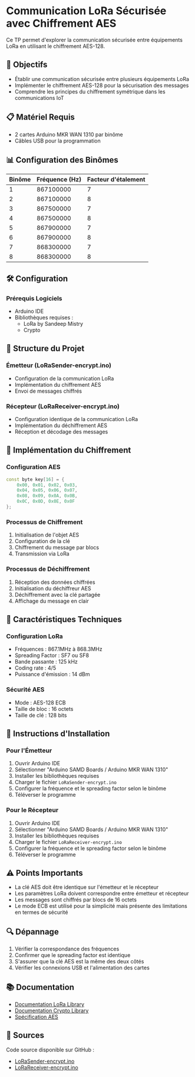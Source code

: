 # Communication LoRa Sécurisée avec Chiffrement AES

Ce TP permet d'explorer la communication sécurisée entre équipements LoRa en utilisant le chiffrement AES-128.

## 🎯 Objectifs
- Établir une communication sécurisée entre plusieurs équipements LoRa
- Implémenter le chiffrement AES-128 pour la sécurisation des messages
- Comprendre les principes du chiffrement symétrique dans les communications IoT

## 📋 Matériel Requis

- 2 cartes Arduino MKR WAN 1310 par binôme
- Câbles USB pour la programmation

## 📊 Configuration des Binômes

| Binôme | Fréquence (Hz) | Facteur d'étalement |
|--------|----------------|---------------------|
| 1      | 867100000      | 7                  |
| 2      | 867100000      | 8                  |
| 3      | 867500000      | 7                  |
| 4      | 867500000      | 8                  |
| 5      | 867900000      | 7                  |
| 6      | 867900000      | 8                  |
| 7      | 868300000      | 7                  |
| 8      | 868300000      | 8                  |

## 🛠️ Configuration

### Prérequis Logiciels
- Arduino IDE
- Bibliothèques requises :
  - LoRa by Sandeep Mistry
  - Crypto

## 📡 Structure du Projet

### Émetteur (LoRaSender-encrypt.ino)
- Configuration de la communication LoRa
- Implémentation du chiffrement AES
- Envoi de messages chiffrés

### Récepteur (LoRaReceiver-encrypt.ino)
- Configuration identique de la communication LoRa
- Implémentation du déchiffrement AES
- Réception et décodage des messages

## 🔐 Implémentation du Chiffrement

### Configuration AES
```cpp
const byte key[16] = { 
    0x00, 0x01, 0x02, 0x03, 
    0x04, 0x05, 0x06, 0x07,
    0x08, 0x09, 0x0A, 0x0B, 
    0x0C, 0x0D, 0x0E, 0x0F 
};
```

### Processus de Chiffrement
1. Initialisation de l'objet AES
2. Configuration de la clé
3. Chiffrement du message par blocs
4. Transmission via LoRa

### Processus de Déchiffrement
1. Réception des données chiffrées
2. Initialisation du déchiffreur AES
3. Déchiffrement avec la clé partagée
4. Affichage du message en clair

## 🔧 Caractéristiques Techniques

### Configuration LoRa
- Fréquences : 867.1MHz à 868.3MHz
- Spreading Factor : SF7 ou SF8
- Bande passante : 125 kHz
- Coding rate : 4/5
- Puissance d'émission : 14 dBm

### Sécurité AES
- Mode : AES-128 ECB
- Taille de bloc : 16 octets
- Taille de clé : 128 bits

## 📝 Instructions d'Installation

### Pour l'Émetteur
1. Ouvrir Arduino IDE
2. Sélectionner "Arduino SAMD Boards / Arduino MKR WAN 1310"
3. Installer les bibliothèques requises
4. Charger le fichier `LoRaSender-encrypt.ino`
5. Configurer la fréquence et le spreading factor selon le binôme
6. Téléverser le programme

### Pour le Récepteur
1. Ouvrir Arduino IDE
2. Sélectionner "Arduino SAMD Boards / Arduino MKR WAN 1310"
3. Installer les bibliothèques requises
4. Charger le fichier `LoRaReceiver-encrypt.ino`
5. Configurer la fréquence et le spreading factor selon le binôme
6. Téléverser le programme

## ⚠️ Points Importants

- La clé AES doit être identique sur l'émetteur et le récepteur
- Les paramètres LoRa doivent correspondre entre émetteur et récepteur
- Les messages sont chiffrés par blocs de 16 octets
- Le mode ECB est utilisé pour la simplicité mais présente des limitations en termes de sécurité

## 🔍 Dépannage

1. Vérifier la correspondance des fréquences
2. Confirmer que le spreading factor est identique
3. S'assurer que la clé AES est la même des deux côtés
4. Vérifier les connexions USB et l'alimentation des cartes

## 📚 Documentation

- [Documentation LoRa Library](https://github.com/sandeepmistry/arduino-LoRa)
- [Documentation Crypto Library](https://rweather.github.io/arduinolibs/crypto.html)
- [Spécification AES](https://nvlpubs.nist.gov/nistpubs/FIPS/NIST.FIPS.197.pdf)

## 📖 Sources
Code source disponible sur GitHub :
- [LoRaSender-encrypt.ino](https://github.com/bouhenic/FormationIOT/blob/main/Tp3Lora2Lora/LoRaSender-encrypt.ino)
- [LoRaReceiver-encrypt.ino](https://github.com/bouhenic/FormationIOT/blob/main/Tp3Lora2Lora/LoRaReceiver-encrypt.ino)
